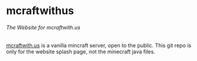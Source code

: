 


# mcraftwithus
###### The Website for mcraftwith.us

[mcraftwith.us](http://mcraftwith.us) is a vanilla mincraft server, open to the public. This git repo is only for the website splash page, not the minecraft java files. 